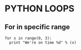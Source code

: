 # PYTHON LOOPS

## For in specific range
```
for x in range(0, 3):
  print "We're on time %d" % (x)
```

